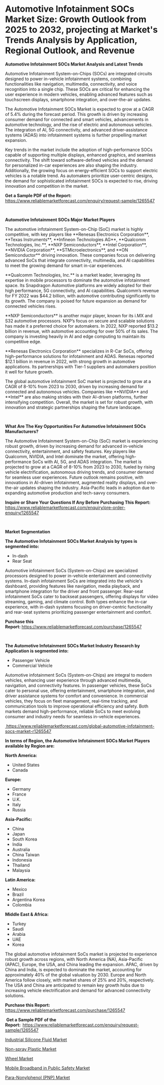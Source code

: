 <p><h1>Automotive Infotainment SOCs Market Size: Growth Outlook from 2025 to 2032, projecting at Market's Trends Analysis by Application, Regional Outlook, and Revenue</h1></p><p><strong>Automotive Infotainment SOCs Market Analysis and Latest Trends</strong></p>
<p><p>Automotive Infotainment System-on-Chips (SOCs) are integrated circuits designed to power in-vehicle infotainment systems, combining functionalities like navigation, multimedia, connectivity, and voice recognition into a single chip. These SOCs are critical for enhancing the user experience in modern vehicles, enabling advanced features such as touchscreen displays, smartphone integration, and over-the-air updates.</p><p>The Automotive Infotainment SOCs Market is expected to grow at a CAGR of 5.4% during the forecast period. This growth is driven by increasing consumer demand for connected and smart vehicles, advancements in automotive technology, and the rise of electric and autonomous vehicles. The integration of AI, 5G connectivity, and advanced driver-assistance systems (ADAS) into infotainment systems is further propelling market expansion.</p><p>Key trends in the market include the adoption of high-performance SOCs capable of supporting multiple displays, enhanced graphics, and seamless connectivity. The shift toward software-defined vehicles and the demand for personalized in-car experiences are also shaping the industry. Additionally, the growing focus on energy-efficient SOCs to support electric vehicles is a notable trend. As automakers prioritize user-centric designs, the demand for sophisticated infotainment SOCs is expected to rise, driving innovation and competition in the market.</p></p>
<p><strong>Get a Sample PDF of the Report:&nbsp;</strong> <a href="https://www.reliablemarketforecast.com/enquiry/request-sample/1265547?utm_campaign=1140&utm_medium=2&utm_source=Github&utm_content=ia&utm_term=22012025&utm_id=automotive-infotainment-socs">https://www.reliablemarketforecast.com/enquiry/request-sample/1265547</a></p>
<p>&nbsp;</p>
<p><strong>Automotive Infotainment SOCs Major Market Players</strong></p>
<p><p>The automotive infotainment System-on-Chip (SoC) market is highly competitive, with key players like **Renesas Electronics Corporation**, **Texas Instruments**, **Infineon Technologies AG**, **Qualcomm Technologies, Inc.**, **NXP Semiconductors**, **Intel Corporation**, **NVIDIA Corporation**, **STMicroelectronics**, and **ON Semiconductor** driving innovation. These companies focus on delivering advanced SoCs that integrate connectivity, multimedia, and AI capabilities to meet the growing demand for smart in-car experiences.</p><p>**Qualcomm Technologies, Inc.** is a market leader, leveraging its expertise in mobile processors to dominate the automotive infotainment space. Its Snapdragon Automotive platforms are widely adopted for their high performance, 5G connectivity, and AI capabilities. Qualcomm’s revenue for FY 2022 was $44.2 billion, with automotive contributing significantly to its growth. The company is poised for future expansion as demand for connected vehicles rises.</p><p>**NXP Semiconductors** is another major player, known for its i.MX and S32 automotive processors. NXP’s focus on secure and scalable solutions has made it a preferred choice for automakers. In 2022, NXP reported $13.2 billion in revenue, with automotive accounting for over 50% of its sales. The company is investing heavily in AI and edge computing to maintain its competitive edge.</p><p>**Renesas Electronics Corporation** specializes in R-Car SoCs, offering high-performance solutions for infotainment and ADAS. Renesas reported $12.1 billion in revenue in 2022, with strong growth in automotive applications. Its partnerships with Tier-1 suppliers and automakers position it well for future growth.</p><p>The global automotive infotainment SoC market is projected to grow at a CAGR of 8-10% from 2023 to 2030, driven by increasing demand for connected and autonomous vehicles. Companies like **NVIDIA** and **Intel** are also making strides with their AI-driven platforms, further intensifying competition. Overall, the market is set for robust growth, with innovation and strategic partnerships shaping the future landscape.</p></p>
<p>&nbsp;</p>
<p><strong>What Are The Key Opportunities For Automotive Infotainment SOCs Manufacturers?</strong></p>
<p><p>The Automotive Infotainment System-on-Chip (SoC) market is experiencing robust growth, driven by increasing demand for advanced in-vehicle connectivity, entertainment, and safety features. Key players like Qualcomm, NVIDIA, and Intel dominate the market, offering high-performance SoCs with AI, 5G, and ADAS integration. The market is projected to grow at a CAGR of 8-10% from 2023 to 2030, fueled by rising vehicle electrification, autonomous driving trends, and consumer demand for seamless user experiences. Future outlook remains positive, with innovations in AI-driven infotainment, augmented reality displays, and over-the-air updates shaping the industry. Asia-Pacific leads in adoption due to expanding automotive production and tech-savvy consumers.</p></p>
<p><strong>Inquire or Share Your Questions If Any Before Purchasing This Report:</strong> <a href="https://www.reliablemarketforecast.com/enquiry/pre-order-enquiry/1265547?utm_campaign=1140&utm_medium=2&utm_source=Github&utm_content=ia&utm_term=22012025&utm_id=automotive-infotainment-socs">https://www.reliablemarketforecast.com/enquiry/pre-order-enquiry/1265547</a></p>
<p>&nbsp;</p>
<p><strong>Market Segmentation</strong></p>
<p><strong>The Automotive Infotainment SOCs Market Analysis by types is segmented into:</strong></p>
<p><ul><li>In-dash</li><li>Rear Seat</li></ul></p>
<p><p>Automotive infotainment SoCs (System-on-Chips) are specialized processors designed to power in-vehicle entertainment and connectivity systems. In-dash infotainment SoCs are integrated into the vehicle's dashboard, providing features like navigation, media playback, and smartphone integration for the driver and front passenger. Rear-seat infotainment SoCs cater to backseat passengers, offering displays for video streaming, gaming, and climate control. Both types enhance the in-car experience, with in-dash systems focusing on driver-centric functionality and rear-seat systems prioritizing passenger entertainment and comfort.</p></p>
<p><strong>Purchase this Report:&nbsp;</strong><a href="https://www.reliablemarketforecast.com/purchase/1265547?utm_campaign=1140&utm_medium=2&utm_source=Github&utm_content=ia&utm_term=22012025&utm_id=automotive-infotainment-socs">https://www.reliablemarketforecast.com/purchase/1265547</a></p>
<p>&nbsp;</p>
<p><strong>The Automotive Infotainment SOCs Market Industry Research by Application is segmented into:</strong></p>
<p><ul><li>Passenger Vehicle</li><li>Commercial Vehicle</li></ul></p>
<p><p>Automotive infotainment SoCs (System-on-Chips) are integral to modern vehicles, enhancing user experience through advanced multimedia, navigation, and connectivity features. In passenger vehicles, these SoCs cater to personal use, offering entertainment, smartphone integration, and driver assistance systems for comfort and convenience. In commercial vehicles, they focus on fleet management, real-time tracking, and communication tools to improve operational efficiency and safety. Both markets demand high-performance, reliable SoCs to meet evolving consumer and industry needs for seamless in-vehicle experiences.</p></p>
<p><a href="https://www.reliablemarketforecast.com/global-automotive-infotainment-socs-market-r1265547?utm_campaign=1140&utm_medium=2&utm_source=Github&utm_content=ia&utm_term=22012025&utm_id=automotive-infotainment-socs">&nbsp;https://www.reliablemarketforecast.com/global-automotive-infotainment-socs-market-r1265547</a></p>
<p><strong>In terms of Region, the Automotive Infotainment SOCs Market Players available by Region are:</strong></p>
<p>
    <p> <strong> North America: </strong>
        <ul>
            <li>United States</li>
            <li>Canada</li>
        </ul>
        </p> 
    <p> <strong> Europe: </strong>
        <ul>
            <li>Germany</li>
            <li>France</li>
            <li>U.K.</li>
            <li>Italy</li>
            <li>Russia</li>
        </ul>
        </p> 
    <p> <strong> Asia-Pacific: </strong>
        <ul>
            <li>China</li>
            <li>Japan</li>
            <li>South Korea</li>
            <li>India</li>
            <li>Australia</li>
            <li>China Taiwan</li>
            <li>Indonesia</li>
            <li>Thailand</li>
            <li>Malaysia</li>
        </ul>
        </p> 
    <p> <strong> Latin America: </strong>
        <ul>
            <li>Mexico</li>
            <li>Brazil</li>
            <li>Argentina Korea</li>
            <li>Colombia</li>
        </ul>
        </p> 
    <p> <strong> Middle East & Africa: </strong>
        <ul>
            <li>Turkey</li>
            <li>Saudi</li>
            <li>Arabia</li>
            <li>UAE</li>
            <li>Korea</li>
        </ul>
    </p>
    </p>
<p><p>The global automotive infotainment SoCs market is projected to experience robust growth across regions, with North America (NA), Asia-Pacific (APAC), Europe, the USA, and China leading the expansion. APAC, driven by China and India, is expected to dominate the market, accounting for approximately 40% of the global valuation by 2030. Europe and North America follow closely, with market shares of 25% and 20%, respectively. The USA and China are anticipated to remain key growth hubs due to increasing vehicle electrification and demand for advanced connectivity solutions.</p></p>
<p><strong>Purchase this Report: </strong><a href="https://www.reliablemarketforecast.com/purchase/1265547?utm_campaign=1140&utm_medium=2&utm_source=Github&utm_content=ia&utm_term=22012025&utm_id=automotive-infotainment-socs">https://www.reliablemarketforecast.com/purchase/1265547</a></p>
<p>&nbsp;<strong>Get a Sample PDF of the Report:&nbsp;&nbsp;</strong><a href="https://www.reliablemarketforecast.com/enquiry/request-sample/1265547?utm_campaign=1140&utm_medium=2&utm_source=Github&utm_content=ia&utm_term=22012025&utm_id=automotive-infotainment-socs">https://www.reliablemarketforecast.com/enquiry/request-sample/1265547</a></p>
<p><strong></strong></p>
<p><p><a href="https://www.linkedin.com/pulse/revenue-forecast-industrial-silicone-fluid-industry-143-cagr-hfvjc?utm_campaign=1140&utm_medium=2&utm_source=Github&utm_content=ia&utm_term=22012025&utm_id=automotive-infotainment-socs">Industrial Silicone Fluid Market</a></p><p><a href="https://www.linkedin.com/pulse/non-spray-plastic-market-soar-143-cagr-from-2025-2032-key-trends-sh5ze?utm_campaign=1140&utm_medium=2&utm_source=Github&utm_content=ia&utm_term=22012025&utm_id=automotive-infotainment-socs">Non-spray Plastic Market</a></p><p><a href="https://github.com/letisharempel95/Market-Research-Report-List-1/blob/main/wheel-market.md?utm_campaign=1140&utm_medium=2&utm_source=Github&utm_content=ia&utm_term=22012025&utm_id=automotive-infotainment-socs">Wheel Market</a></p><p><a href="https://www.linkedin.com/pulse/competitive-analysis-mobile-broadband-public-safety-market-from-ao0ae?utm_campaign=1140&utm_medium=2&utm_source=Github&utm_content=ia&utm_term=22012025&utm_id=automotive-infotainment-socs">Mobile Broadband in Public Safety Market</a></p><p><a href="https://www.linkedin.com/pulse/comprehensive-para-nonylphenol-pnp-report-industry-analysis-fxnfc?utm_campaign=1140&utm_medium=2&utm_source=Github&utm_content=ia&utm_term=22012025&utm_id=automotive-infotainment-socs">Para-Nonylphenol (PNP) Market</a></p></p>